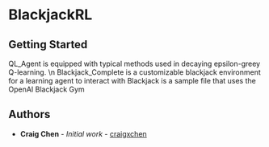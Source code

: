 # BlackjackRL


## Getting Started

QL_Agent is equipped with typical methods used in decaying epsilon-greey Q-learning. \n
Blackjack_Complete is a customizable blackjack environment for a learning agent to interact with
Blackjack is a sample file that uses the OpenAI Blackjack Gym 

## Authors

* **Craig Chen** - *Initial work* - [craigxchen](https://github.com/craigxchen)


